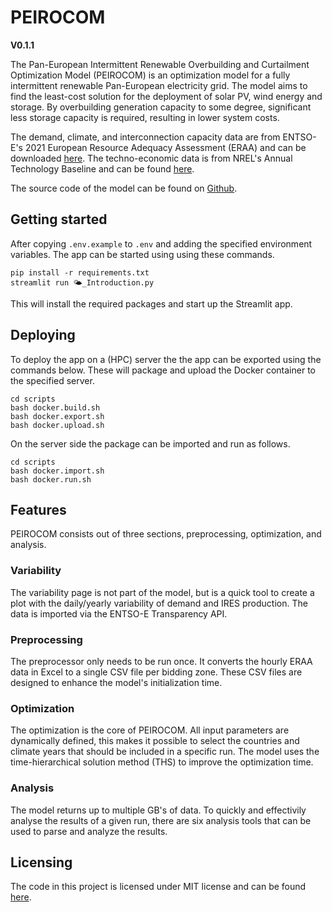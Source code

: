 # PEIROCOM

**V0.1.1**

The Pan-European Intermittent Renewable Overbuilding and Curtailment Optimization Model (PEIROCOM) is an optimization model for a fully intermittent renewable Pan-European electricity grid. The model aims to find the least-cost solution for the deployment of solar PV, wind energy and storage. By overbuilding generation capacity to some degree, significant less storage capacity is required, resulting in lower system costs.

The demand, climate, and interconnection capacity data are from ENTSO-E's 2021 European Resource Adequacy Assessment (ERAA) and can be downloaded [here](https://www.entsoe.eu/outlooks/eraa/2021/eraa-downloads/). The techno-economic data is from NREL's Annual Technology Baseline and can be found [here](https://atb.nrel.gov/).

The source code of the model can be found on [Github](https://github.com/RubenVanEldik/PEIROCOM).

## Getting started

After copying `.env.example` to `.env` and adding the specified environment variables. The app can be started using using these commands.

```shell
pip install -r requirements.txt
streamlit run 🌤️_Introduction.py
```

This will install the required packages and start up the Streamlit app.


## Deploying

To deploy the app on a (HPC) server the the app can be exported using the commands below. These will package and upload the Docker container to the specified server.

```shell
cd scripts
bash docker.build.sh
bash docker.export.sh
bash docker.upload.sh
```

On the server side the package can be imported and run as follows.

```shell
cd scripts
bash docker.import.sh
bash docker.run.sh
```

## Features

PEIROCOM consists out of three sections, preprocessing, optimization, and analysis.

### Variability

The variability page is not part of the model, but is a quick tool to create a plot with the daily/yearly variability of demand and IRES production. The data is imported via the ENTSO-E Transparency API.

### Preprocessing

The preprocessor only needs to be run once. It converts the hourly ERAA data in Excel to a single CSV file per bidding zone.
These CSV files are designed to enhance the model's initialization time.

### Optimization

The optimization is the core of PEIROCOM. All input parameters are dynamically defined, this makes it possible to select the countries and climate years that should be included in a specific run. The model uses the time-hierarchical solution method (THS) to improve the optimization time.

### Analysis

The model returns up to multiple GB's of data. To quickly and effectivily analyse the results of a given run, there are six analysis tools that can be used to parse and analyze the results.


## Licensing

The code in this project is licensed under MIT license and can be found [here](https://github.com/RubenVanEldik/PEIROCOM/blob/main/LICENSE).
